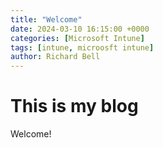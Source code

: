```yaml
---
title: "Welcome"
date: 2024-03-10 16:15:00 +0000
categories: [Microsoft Intune]
tags: [intune, microosft intune]
author: Richard Bell
---
```


# This is my blog

Welcome!
